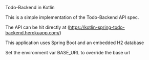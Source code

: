 Todo-Backend in Kotlin

This is a simple implementation of the Todo-Backend API spec.

The API can be hit directly at (https://kotlin-spring-todo-backend.herokuapp.com/)

This application uses Spring Boot and an embedded H2 database

Set the environment var BASE_URL to override the base url